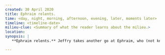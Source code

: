 ```yaml
---
created: 30 April 2020
title: Ephraim relents.
time: <day, night, morning, afternoon, evening, later, moments later>
timeline: <timeline-date>
milieu-clue: <Summary of what the reader learns about the milieu.>
location:
synopsis: |
   **Ephraim relents.** Jeffry takes another go at Ephraim, who (not knowing about the raids) continues to stonewall. He's in the cell with Ephraim While Ephraim starts going on about rights and liberties, Jeffry freaks out and punches him. He blurts out about the Indian raids. Ephraim remains reluctant, because he does not want the English to get them. "Even if you lose your kith and kin? Any society that wishes that is not a society I could support." As Jeffry starts to leave, Ephraim relents on condition he can serve.

---
```


